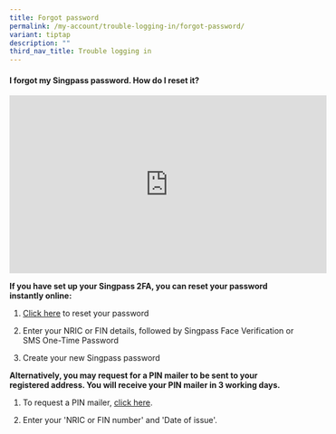 ```yaml
---
title: Forgot password
permalink: /my-account/trouble-logging-in/forgot-password/
variant: tiptap
description: ""
third_nav_title: Trouble logging in
---
```

<h4>I forgot my Singpass password. How do I reset it?</h4>
<p></p>
<div class="iframe-wrapper">
<iframe height="315" width="560" allowfullscreen="true" frameborder="0" src="https://www.youtube.com/embed/tfYvC7Ox3gY?si=r8Y70ln8Sasp5Mqe"></iframe>
</div>
<p><strong>If you have set up your Singpass 2FA, you can reset your password instantly online:</strong>
</p>
<ol data-tight="true" class="tight">
<li>
<p><a href="https://www.singpass.gov.sg/home/ui/online-reset-password/user-detail" rel="noopener noreferrer nofollow" target="_blank">Click here</a> to
reset your password</p>
</li>
<li>
<p>Enter your NRIC or FIN details, followed by Singpass Face Verification
or SMS One-Time Password</p>
</li>
<li>
<p>Create your new Singpass password</p>
<p></p>
</li>
</ol>
<p><strong>Alternatively, you may request for a PIN mailer to be sent to your registered address. You will receive your PIN mailer in 3 working days.</strong>
</p>
<ol data-tight="true" class="tight">
<li>
<p>To request a PIN mailer, <a href="https://www.singpass.gov.sg/home/ui/online-reset-password/user-detail" rel="noopener noreferrer nofollow" target="_blank">click here</a>.</p>
</li>
<li>
<p>Enter your 'NRIC or FIN number' and 'Date of issue'.</p>
</li>
</ol>
<p></p>